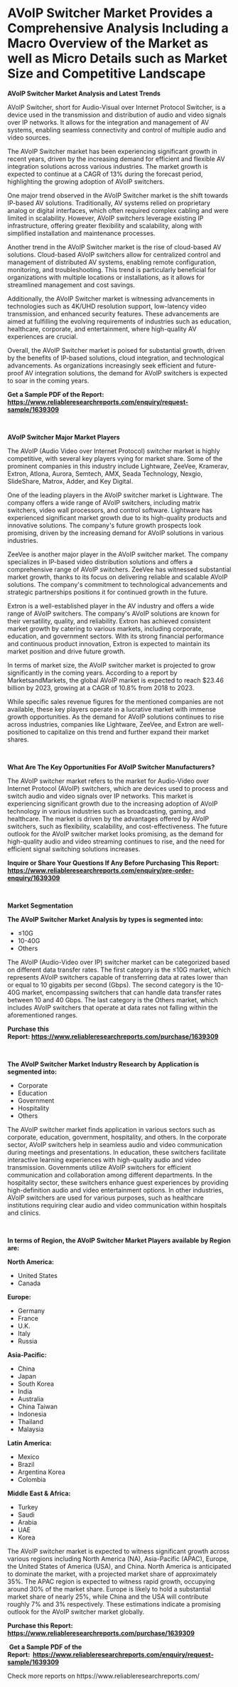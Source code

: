 <p><h1>AVoIP Switcher Market Provides a Comprehensive Analysis Including a Macro Overview of the Market as well as Micro Details such as Market Size and Competitive Landscape</h1></p><p><strong>AVoIP Switcher Market Analysis and Latest Trends</strong></p>
<p><p>AVoIP Switcher, short for Audio-Visual over Internet Protocol Switcher, is a device used in the transmission and distribution of audio and video signals over IP networks. It allows for the integration and management of AV systems, enabling seamless connectivity and control of multiple audio and video sources.</p><p>The AVoIP Switcher market has been experiencing significant growth in recent years, driven by the increasing demand for efficient and flexible AV integration solutions across various industries. The market growth is expected to continue at a CAGR of 13% during the forecast period, highlighting the growing adoption of AVoIP switchers.</p><p>One major trend observed in the AVoIP Switcher market is the shift towards IP-based AV solutions. Traditionally, AV systems relied on proprietary analog or digital interfaces, which often required complex cabling and were limited in scalability. However, AVoIP switchers leverage existing IP infrastructure, offering greater flexibility and scalability, along with simplified installation and maintenance processes.</p><p>Another trend in the AVoIP Switcher market is the rise of cloud-based AV solutions. Cloud-based AVoIP switchers allow for centralized control and management of distributed AV systems, enabling remote configuration, monitoring, and troubleshooting. This trend is particularly beneficial for organizations with multiple locations or installations, as it allows for streamlined management and cost savings.</p><p>Additionally, the AVoIP Switcher market is witnessing advancements in technologies such as 4K/UHD resolution support, low-latency video transmission, and enhanced security features. These advancements are aimed at fulfilling the evolving requirements of industries such as education, healthcare, corporate, and entertainment, where high-quality AV experiences are crucial.</p><p>Overall, the AVoIP Switcher market is poised for substantial growth, driven by the benefits of IP-based solutions, cloud integration, and technological advancements. As organizations increasingly seek efficient and future-proof AV integration solutions, the demand for AVoIP switchers is expected to soar in the coming years.</p></p>
<p><strong>Get a Sample PDF of the Report:&nbsp; <a href="https://www.reliableresearchreports.com/enquiry/request-sample/1639309">https://www.reliableresearchreports.com/enquiry/request-sample/1639309</a></strong></p>
<p>&nbsp;</p>
<p><strong>AVoIP Switcher Major Market Players</strong></p>
<p><p>The AVoIP (Audio Video over Internet Protocol) switcher market is highly competitive, with several key players vying for market share. Some of the prominent companies in this industry include Lightware, ZeeVee, Kramerav, Extron, Atlona, Aurora, Semtech, AMX, Seada Technology, Nexgio, SlideShare, Matrox, Adder, and Key Digital.</p><p>One of the leading players in the AVoIP switcher market is Lightware. The company offers a wide range of AVoIP switchers, including matrix switchers, video wall processors, and control software. Lightware has experienced significant market growth due to its high-quality products and innovative solutions. The company's future growth prospects look promising, driven by the increasing demand for AVoIP solutions in various industries.</p><p>ZeeVee is another major player in the AVoIP switcher market. The company specializes in IP-based video distribution solutions and offers a comprehensive range of AVoIP switchers. ZeeVee has witnessed substantial market growth, thanks to its focus on delivering reliable and scalable AVoIP solutions. The company's commitment to technological advancements and strategic partnerships positions it for continued growth in the future.</p><p>Extron is a well-established player in the AV industry and offers a wide range of AVoIP switchers. The company's AVoIP solutions are known for their versatility, quality, and reliability. Extron has achieved consistent market growth by catering to various markets, including corporate, education, and government sectors. With its strong financial performance and continuous product innovation, Extron is expected to maintain its market position and drive future growth.</p><p>In terms of market size, the AVoIP switcher market is projected to grow significantly in the coming years. According to a report by MarketsandMarkets, the global AVoIP market is expected to reach $23.46 billion by 2023, growing at a CAGR of 10.8% from 2018 to 2023.</p><p>While specific sales revenue figures for the mentioned companies are not available, these key players operate in a lucrative market with immense growth opportunities. As the demand for AVoIP solutions continues to rise across industries, companies like Lightware, ZeeVee, and Extron are well-positioned to capitalize on this trend and further expand their market shares.</p></p>
<p>&nbsp;</p>
<p><strong>What Are The Key Opportunities For AVoIP Switcher Manufacturers?</strong></p>
<p><p>The AVoIP switcher market refers to the market for Audio-Video over Internet Protocol (AVoIP) switchers, which are devices used to process and switch audio and video signals over IP networks. This market is experiencing significant growth due to the increasing adoption of AVoIP technology in various industries such as broadcasting, gaming, and healthcare. The market is driven by the advantages offered by AVoIP switchers, such as flexibility, scalability, and cost-effectiveness. The future outlook for the AVoIP switcher market looks promising, as the demand for high-quality audio and video streaming continues to rise, and the need for efficient signal switching solutions increases.</p></p>
<p><strong>Inquire or Share Your Questions If Any Before Purchasing This Report: <a href="https://www.reliableresearchreports.com/enquiry/pre-order-enquiry/1639309">https://www.reliableresearchreports.com/enquiry/pre-order-enquiry/1639309</a></strong></p>
<p>&nbsp;</p>
<p><strong>Market Segmentation</strong></p>
<p><strong>The AVoIP Switcher Market Analysis by types is segmented into:</strong></p>
<p><ul><li>≤10G</li><li>10-40G</li><li>Others</li></ul></p>
<p><p>The AVoIP (Audio-Video over IP) switcher market can be categorized based on different data transfer rates. The first category is the ≤10G market, which represents AVoIP switchers capable of transferring data at rates lower than or equal to 10 gigabits per second (Gbps). The second category is the 10-40G market, encompassing switchers that can handle data transfer rates between 10 and 40 Gbps. The last category is the Others market, which includes AVoIP switchers that operate at data rates not falling within the aforementioned ranges.</p></p>
<p><strong>Purchase this Report:&nbsp;<a href="https://www.reliableresearchreports.com/purchase/1639309">https://www.reliableresearchreports.com/purchase/1639309</a></strong></p>
<p>&nbsp;</p>
<p><strong>The AVoIP Switcher Market Industry Research by Application is segmented into:</strong></p>
<p><ul><li>Corporate</li><li>Education</li><li>Government</li><li>Hospitality</li><li>Others</li></ul></p>
<p><p>The AVoIP switcher market finds application in various sectors such as corporate, education, government, hospitality, and others. In the corporate sector, AVoIP switchers help in seamless audio and video communication during meetings and presentations. In education, these switchers facilitate interactive learning experiences with high-quality audio and video transmission. Governments utilize AVoIP switchers for efficient communication and collaboration among different departments. In the hospitality sector, these switchers enhance guest experiences by providing high-definition audio and video entertainment options. In other industries, AVoIP switchers are used for various purposes, such as healthcare institutions requiring clear audio and video communication within hospitals and clinics.</p></p>
<p>&nbsp;</p>
<p><strong>In terms of Region, the AVoIP Switcher Market Players available by Region are:</strong></p>
<p>
    <p> <strong> North America: </strong>
        <ul>
            <li>United States</li>
            <li>Canada</li>
        </ul>
        </p> 
    <p> <strong> Europe: </strong>
        <ul>
            <li>Germany</li>
            <li>France</li>
            <li>U.K.</li>
            <li>Italy</li>
            <li>Russia</li>
        </ul>
        </p> 
    <p> <strong> Asia-Pacific: </strong>
        <ul>
            <li>China</li>
            <li>Japan</li>
            <li>South Korea</li>
            <li>India</li>
            <li>Australia</li>
            <li>China Taiwan</li>
            <li>Indonesia</li>
            <li>Thailand</li>
            <li>Malaysia</li>
        </ul>
        </p> 
    <p> <strong> Latin America: </strong>
        <ul>
            <li>Mexico</li>
            <li>Brazil</li>
            <li>Argentina Korea</li>
            <li>Colombia</li>
        </ul>
        </p> 
    <p> <strong> Middle East & Africa: </strong>
        <ul>
            <li>Turkey</li>
            <li>Saudi</li>
            <li>Arabia</li>
            <li>UAE</li>
            <li>Korea</li>
        </ul>
    </p>
    </p>
<p><p>The AVoIP switcher market is expected to witness significant growth across various regions including North America (NA), Asia-Pacific (APAC), Europe, the United States of America (USA), and China. North America is anticipated to dominate the market, with a projected market share of approximately 35%. The APAC region is expected to witness rapid growth, occupying around 30% of the market share. Europe is likely to hold a substantial market share of nearly 25%, while China and the USA will contribute roughly 7% and 3% respectively. These estimations indicate a promising outlook for the AVoIP switcher market globally.</p></p>
<p><strong>Purchase this Report: <a href="https://www.reliableresearchreports.com/purchase/1639309">https://www.reliableresearchreports.com/purchase/1639309</a></strong></p>
<p>&nbsp;<strong>Get a Sample PDF of the Report:&nbsp;&nbsp;<a href="https://www.reliableresearchreports.com/enquiry/request-sample/1639309">https://www.reliableresearchreports.com/enquiry/request-sample/1639309</a></strong></p>
<p><strong></strong></p>
<p>Check more reports on https://www.reliableresearchreports.com/</p>